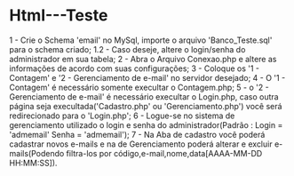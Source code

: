 # Html---Teste
1 - Crie o Schema 'email' no MySql, importe o arquivo 'Banco_Teste.sql' para o schema criado;
1.2 - Caso deseje, altere o login/senha do administrador em sua tabela;
2 - Abra o Arquivo Conexao.php e altere as informações de acordo com suas configurações;
3 - Coloque os  '1 - Contagem' e '2 - Gerenciamento de e-mail' no servidor desejado;
4 - O '1 - Contagem' é necessário somente execultar o Contagem.php;
5 - o '2 - Gerenciamento de e-mail' é necessário execultar o Login.php, caso outra página seja 
execultada('Cadastro.php' ou 'Gerenciamento.php') você será redirecionado para o 'Login.php';
6 - Logue-se no sistema de gerenciamento utilizado o login e senha do administrador(Padrão : Login = 'admemail' Senha = 'admemail');
7 - Na Aba de cadastro você poderá cadastrar novos e-mails e na de Gerenciamento poderá alterar e excluir 
e-mails(Podendo filtra-los por código,e-mail,nome,data[AAAA-MM-DD HH:MM:SS]).
